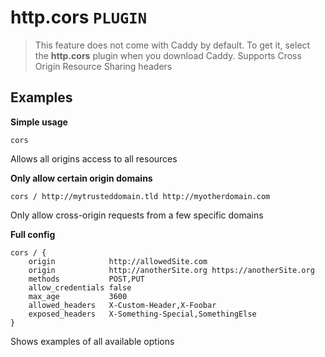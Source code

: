 # http.cors  `PLUGIN`
> This feature does not come with Caddy by default. To get it, select the **http.cors** plugin when you download Caddy.
Supports Cross Origin Resource Sharing headers

## Examples
**Simple usage**
```
cors
```
Allows all origins access to all resources

**Only allow certain origin domains**
```
cors / http://mytrusteddomain.tld http://myotherdomain.com
```
Only allow cross-origin requests from a few specific domains

**Full config**
```
cors / {
    origin            http://allowedSite.com
    origin            http://anotherSite.org https://anotherSite.org
    methods           POST,PUT
    allow_credentials false
    max_age           3600
    allowed_headers   X-Custom-Header,X-Foobar
    exposed_headers   X-Something-Special,SomethingElse
}
```
Shows examples of all available options